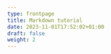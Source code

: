 ```yaml
---
type: frontpage
title: Markdown tutorial
date: 2023-11-01T17:52:02+01:00
draft: false
weight: 2
---
```

